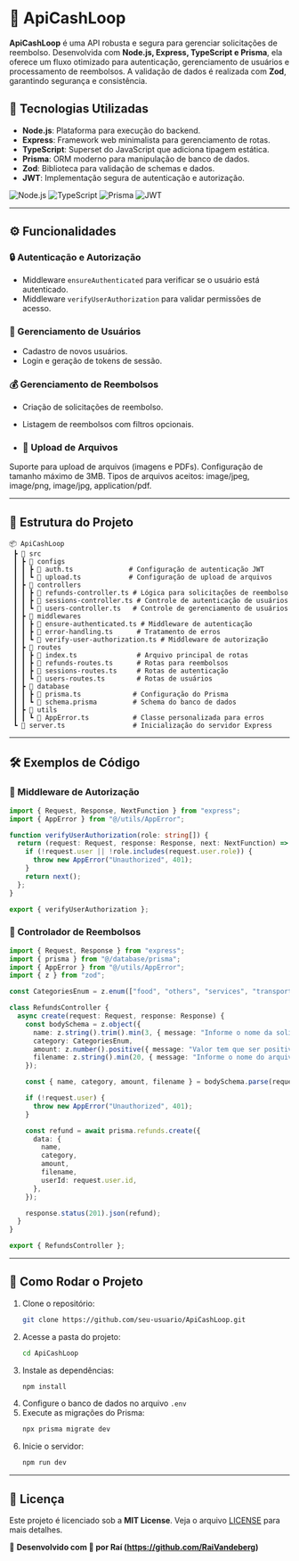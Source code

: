 # 🚀 ApiCashLoop

**ApiCashLoop** é uma API robusta e segura para gerenciar solicitações de reembolso. Desenvolvida com **Node.js, Express, TypeScript e Prisma**, ela oferece um fluxo otimizado para autenticação, gerenciamento de usuários e processamento de reembolsos. A validação de dados é realizada com **Zod**, garantindo segurança e consistência.

## 📌 Tecnologias Utilizadas

- **Node.js**: Plataforma para execução do backend.
- **Express**: Framework web minimalista para gerenciamento de rotas.
- **TypeScript**: Superset do JavaScript que adiciona tipagem estática.
- **Prisma**: ORM moderno para manipulação de banco de dados.
- **Zod**: Biblioteca para validação de schemas e dados.
- **JWT**: Implementação segura de autenticação e autorização.

![Node.js](https://img.shields.io/badge/Node.js-43853D?style=for-the-badge&logo=node.js&logoColor=white)
![TypeScript](https://img.shields.io/badge/TypeScript-007ACC?style=for-the-badge&logo=typescript&logoColor=white)
![Prisma](https://img.shields.io/badge/Prisma-3982CE?style=for-the-badge&logo=Prisma&logoColor=white)
![JWT](https://img.shields.io/badge/JWT-000000?style=for-the-badge&logo=JSON%20web%20tokens&logoColor=white)

---

## ⚙️ Funcionalidades

### 🔒 Autenticação e Autorização
- Middleware `ensureAuthenticated` para verificar se o usuário está autenticado.
- Middleware `verifyUserAuthorization` para validar permissões de acesso.

### 👤 Gerenciamento de Usuários
- Cadastro de novos usuários.
- Login e geração de tokens de sessão.

### 💰 Gerenciamento de Reembolsos
- Criação de solicitações de reembolso.
- Listagem de reembolsos com filtros opcionais.

- ### 📂 Upload de Arquivos
Suporte para upload de arquivos (imagens e PDFs).
Configuração de tamanho máximo de 3MB.
Tipos de arquivos aceitos: image/jpeg, image/png, image/jpg, application/pdf.

---

## 📂 Estrutura do Projeto

```
📦 ApiCashLoop
 ┣ 📂 src
 ┃ ┣ 📂 configs
 ┃ ┃ ┣ 📜 auth.ts              # Configuração de autenticação JWT
 ┃ ┃ ┗ 📜 upload.ts            # Configuração de upload de arquivos
 ┃ ┣ 📂 controllers
 ┃ ┃ ┣ 📜 refunds-controller.ts # Lógica para solicitações de reembolso
 ┃ ┃ ┣ 📜 sessions-controller.ts # Controle de autenticação de usuários
 ┃ ┃ ┗ 📜 users-controller.ts   # Controle de gerenciamento de usuários
 ┃ ┣ 📂 middlewares
 ┃ ┃ ┣ 📜 ensure-authenticated.ts # Middleware de autenticação
 ┃ ┃ ┣ 📜 error-handling.ts      # Tratamento de erros
 ┃ ┃ ┗ 📜 verify-user-authorization.ts # Middleware de autorização
 ┃ ┣ 📂 routes
 ┃ ┃ ┣ 📜 index.ts               # Arquivo principal de rotas
 ┃ ┃ ┣ 📜 refunds-routes.ts      # Rotas para reembolsos
 ┃ ┃ ┣ 📜 sessions-routes.ts     # Rotas de autenticação
 ┃ ┃ ┗ 📜 users-routes.ts        # Rotas de usuários
 ┃ ┣ 📂 database
 ┃ ┃ ┣ 📜 prisma.ts             # Configuração do Prisma
 ┃ ┃ ┗ 📜 schema.prisma         # Schema do banco de dados
 ┃ ┣ 📂 utils
 ┃ ┃ ┗ 📜 AppError.ts           # Classe personalizada para erros
 ┗ 📜 server.ts                 # Inicialização do servidor Express
```

---

## 🛠️ Exemplos de Código

### 🔐 Middleware de Autorização

```ts
import { Request, Response, NextFunction } from "express";
import { AppError } from "@/utils/AppError";

function verifyUserAuthorization(role: string[]) {
  return (request: Request, response: Response, next: NextFunction) => {
    if (!request.user || !role.includes(request.user.role)) {
      throw new AppError("Unauthorized", 401);
    }
    return next();
  };
}

export { verifyUserAuthorization };
```

### 📩 Controlador de Reembolsos

```ts
import { Request, Response } from "express";
import { prisma } from "@/database/prisma";
import { AppError } from "@/utils/AppError";
import { z } from "zod";

const CategoriesEnum = z.enum(["food", "others", "services", "transport", "accommodation"]);

class RefundsController {
  async create(request: Request, response: Response) {
    const bodySchema = z.object({
      name: z.string().trim().min(3, { message: "Informe o nome da solicitação" }),
      category: CategoriesEnum,
      amount: z.number().positive({ message: "Valor tem que ser positivo" }),
      filename: z.string().min(20, { message: "Informe o nome do arquivo" }),
    });

    const { name, category, amount, filename } = bodySchema.parse(request.body);

    if (!request.user) {
      throw new AppError("Unauthorized", 401);
    }

    const refund = await prisma.refunds.create({
      data: {
        name,
        category,
        amount,
        filename,
        userId: request.user.id,
      },
    });

    response.status(201).json(refund);
  }
}

export { RefundsController };
```

---

## 🚀 Como Rodar o Projeto

1. Clone o repositório:
   ```sh
   git clone https://github.com/seu-usuario/ApiCashLoop.git
   ```
2. Acesse a pasta do projeto:
   ```sh
   cd ApiCashLoop
   ```
3. Instale as dependências:
   ```sh
   npm install
   ```
4. Configure o banco de dados no arquivo `.env`
5. Execute as migrações do Prisma:
   ```sh
   npx prisma migrate dev
   ```
6. Inicie o servidor:
   ```sh
   npm run dev
   ```

---

## 📜 Licença

Este projeto é licenciado sob a **MIT License**. Veja o arquivo [LICENSE](LICENSE) para mais detalhes.

📌 **Desenvolvido com 💙 por Raí (https://github.com/RaiVandeberg)**
